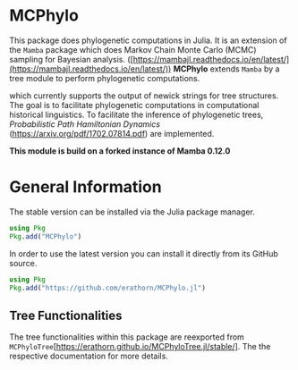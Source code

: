 
# MCPhylo

This package does phylogenetic computations in Julia. It is an extension of the `Mamba` package which does Markov Chain Monte Carlo (MCMC) sampling for Bayesian analysis. ([https://mambajl.readthedocs.io/en/latest/](https://mambajl.readthedocs.io/en/latest/))
**MCPhylo** extends `Mamba` by a tree module to perform phylogenetic computations.

which currently supports the output of newick strings for tree structures.
The goal is to facilitate phylogenetic computations in computational historical
linguistics. To facilitate the inference of phylogenetic trees,
_Probabilistic Path Hamiltonian Dynamics_ (<https://arxiv.org/pdf/1702.07814.pdf>)
are implemented.

**This module is build on a forked instance of Mamba 0.12.0**

# General Information

The stable version can  be installed via the Julia package manager.

```julia
using Pkg
Pkg.add("MCPhylo")
```

In order to use the latest version you can install it directly from its GitHub source.

```julia
using Pkg
Pkg.add("https://github.com/erathorn/MCPhylo.jl")
```

## Tree Functionalities

The tree functionalities within this package are reexported from `MCPhyloTree`[https://erathorn.github.io/MCPhyloTree.jl/stable/]. The the respective documentation for more details.
